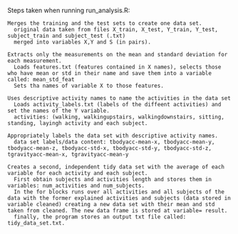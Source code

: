 Steps taken when running run_analysis.R:


    Merges the training and the test sets to create one data set.
      original data taken from files X_train, X_test, Y_train, Y_test, subject_train and subject_test (.txt)
      merged into variables X,Y and S (in pairs).
      
    Extracts only the measurements on the mean and standard deviation for each measurement. 
      Loads features.txt (features contained in X names), selects those who have mean or std in their name and save them into a variable called: mean_std_feat
      Sets tha names of variable X to those features.
      
    Uses descriptive activity names to name the activities in the data set
      Loads activity_labels.txt (labels of the diffeent activities) and set the names of the Y variable.
      activities: (walking, walkingupstairs, walkingdownstairs, sitting, standing, layingh activity and each subject. 

    Appropriately labels the data set with descriptive activity names. 
      data set labels/data content: tbodyacc-mean-x, tbodyacc-mean-y, tbodyacc-mean-z, tbodyacc-std-x, tbodyacc-std-y, tbodyacc-std-z, tgravityacc-mean-x, tgravityacc-mean-y

    Creates a second, independent tidy data set with the average of each variable for each activity and each subject.       
      First obtain subjects and activities length and stores them in variables: num_activities and num_subjects.
      In the for blocks runs over all activities and all subjects of the data with the former explained activities and subjects (data stored in variable cleaned) creating a new data set with their mean and std taken from cleaned. The new data frame is stored at variable= result.
      finally, the program stores an output txt file called: tidy_data_set.txt.

